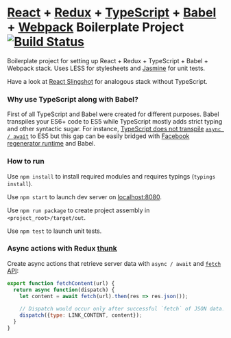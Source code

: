 # [React][1] + [Redux][2] + [TypeScript][3] + [Babel][4] + [Webpack][5] Boilerplate Project [![Build Status](https://travis-ci.org/smikhalevski/react-redux-typescript-babel-webpack-boilerplate.svg)](https://travis-ci.org/smikhalevski/react-redux-typescript-babel-webpack-boilerplate)

Boilerplate project for setting up React + Redux + TypeScript + Babel + Webpack stack. Uses LESS for stylesheets and [Jasmine][10] for unit tests.

Have a look at [React Slingshot][12] for analogous stack without TypeScript.

### Why use TypeScript along with Babel?

First of all TypeScript and Babel were created for different purposes. Babel transpiles your ES6+ code to ES5 while TypeScript mostly adds strict typing and other syntactic sugar. For instance, [TypeScript does not transpile][6] [`async / await`][7] to ES5 but this gap can be easily bridged with [Facebook regenerator runtime][8] and Babel.

### How to run

Use `npm install` to install required modules and requires typings (`typings install`).

Use `npm start` to launch dev server on [localhost:8080](http://localhost:8080/webpack-dev-server/index.html).

Use `npm run package` to create project assembly in `<project_root>/target/out`.

Use `npm test` to launch unit tests.

### Async actions with Redux [thunk][9]

Create async actions that retrieve server data with `async / await` and [`fetch` API][11]:

```javascript
export function fetchContent(url) {
  return async function(dispatch) {
    let content = await fetch(url).then(res => res.json());
    
    // Dispatch would occur only after successful `fetch` of JSON data.
    dispatch({type: LINK_CONTENT, content});
  }
}
```

[1]: https://facebook.github.io/react/
[2]: https://github.com/reactjs/redux/
[3]: http://www.typescriptlang.org/
[4]: https://babeljs.io/
[5]: https://webpack.github.io/
[6]: https://blogs.msdn.microsoft.com/typescript/2015/11/03/what-about-asyncawait/
[7]: https://github.com/tc39/ecmascript-asyncawait/
[8]: https://facebook.github.io/regenerator/
[9]: https://github.com/gaearon/redux-thunk
[10]: http://jasmine.github.io/
[11]: https://developer.mozilla.org/en/docs/Web/API/Fetch_API
[12]: https://github.com/coryhouse/react-slingshot
